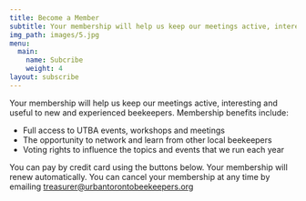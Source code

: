 ```yaml
---
title: Become a Member
subtitle: Your membership will help us keep our meetings active, interesting and useful to new and experienced beekeepers.
img_path: images/5.jpg
menu:
  main:
    name: Subcribe
    weight: 4
layout: subscribe
---
```


Your membership will help us keep our meetings active, interesting and useful to new and experienced beekeepers. Membership benefits include:

* Full access to UTBA events, workshops and meetings
* The opportunity to network and learn from other local beekeepers
* Voting rights to influence the topics and events that we run each year

You can pay by credit card using the buttons below. Your membership will renew automatically. You can cancel your membership at any time by emailing treasurer@urbantorontobeekeepers.org
